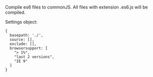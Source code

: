Compile es6 files to commonJS. All files with extension .es6.js will be compiled.

Settings object:
````
{
  basepath: './',
  source: [],
  exclude: [],
  browsersupport: [
    "> 1%",
    "last 2 versions",
    "IE 9"
  ]
}
